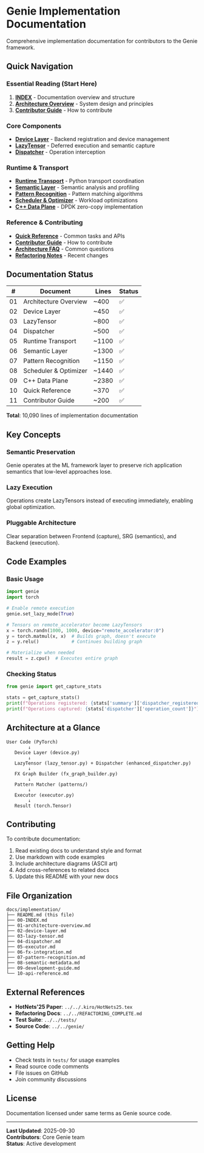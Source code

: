 # Genie Implementation Documentation

Comprehensive implementation documentation for contributors to the Genie framework.

## Quick Navigation

### Essential Reading (Start Here)
1. **[INDEX](00-INDEX.md)** - Documentation overview and structure
2. **[Architecture Overview](01-architecture-overview.md)** - System design and principles
3. **[Contributor Guide](11-contributor-guide.md)** - How to contribute

### Core Components
- **[Device Layer](02-device-layer.md)** - Backend registration and device management
- **[LazyTensor](03-lazy-tensor.md)** - Deferred execution and semantic capture
- **[Dispatcher](04-dispatcher.md)** - Operation interception

### Runtime & Transport
- **[Runtime Transport](05-runtime-transport.md)** - Python transport coordination
- **[Semantic Layer](06-semantic-layer.md)** - Semantic analysis and profiling
- **[Pattern Recognition](07-pattern-recognition.md)** - Pattern matching algorithms
- **[Scheduler & Optimizer](08-scheduler-optimizer.md)** - Workload optimizations
- **[C++ Data Plane](09-data-plane-cpp.md)** - DPDK zero-copy implementation

### Reference & Contributing
- **[Quick Reference](10-quick-reference.md)** - Common tasks and APIs
- **[Contributor Guide](11-contributor-guide.md)** - How to contribute
- **[Architecture FAQ](../ARCHITECTURE_FAQ.md)** - Common questions
- **[Refactoring Notes](../../REFACTORING_NOTES.md)** - Recent changes

## Documentation Status

| # | Document | Lines | Status |
|---|----------|-------|--------|
| 01 | Architecture Overview | ~400 | ✅ |
| 02 | Device Layer | ~450 | ✅ |
| 03 | LazyTensor | ~800 | ✅ |
| 04 | Dispatcher | ~500 | ✅ |
| 05 | Runtime Transport | ~1100 | ✅ |
| 06 | Semantic Layer | ~1300 | ✅ |
| 07 | Pattern Recognition | ~1150 | ✅ |
| 08 | Scheduler & Optimizer | ~1440 | ✅ |
| 09 | C++ Data Plane | ~2380 | ✅ |
| 10 | Quick Reference | ~370 | ✅ |
| 11 | Contributor Guide | ~200 | ✅ |

**Total**: 10,090 lines of implementation documentation

## Key Concepts

### Semantic Preservation
Genie operates at the ML framework layer to preserve rich application semantics that low-level approaches lose.

### Lazy Execution
Operations create LazyTensors instead of executing immediately, enabling global optimization.

### Pluggable Architecture
Clear separation between Frontend (capture), SRG (semantics), and Backend (execution).

## Code Examples

### Basic Usage
```python
import genie
import torch

# Enable remote execution
genie.set_lazy_mode(True)

# Tensors on remote_accelerator become LazyTensors
x = torch.randn(1000, 1000, device="remote_accelerator:0")
y = torch.matmul(x, x)  # Builds graph, doesn't execute
z = y.relu()            # Continues building graph

# Materialize when needed
result = z.cpu()  # Executes entire graph
```

### Checking Status
```python
from genie import get_capture_stats

stats = get_capture_stats()
print(f"Operations registered: {stats['summary']['dispatcher_registered_ops']}")
print(f"Operations captured: {stats['dispatcher']['operation_count']}")
```

## Architecture at a Glance

```
User Code (PyTorch)
        ↓
   Device Layer (device.py)
        ↓
   LazyTensor (lazy_tensor.py) + Dispatcher (enhanced_dispatcher.py)
        ↓
   FX Graph Builder (fx_graph_builder.py)
        ↓
   Pattern Matcher (patterns/)
        ↓
   Executor (executor.py)
        ↓
   Result (torch.Tensor)
```

## Contributing

To contribute documentation:

1. Read existing docs to understand style and format
2. Use markdown with code examples
3. Include architecture diagrams (ASCII art)
4. Add cross-references to related docs
5. Update this README with your new docs

## File Organization

```
docs/implementation/
├── README.md (this file)
├── 00-INDEX.md
├── 01-architecture-overview.md
├── 02-device-layer.md
├── 03-lazy-tensor.md
├── 04-dispatcher.md
├── 05-executor.md
├── 06-fx-integration.md
├── 07-pattern-recognition.md
├── 08-semantic-metadata.md
├── 09-development-guide.md
└── 10-api-reference.md
```

## External References

- **HotNets'25 Paper**: `../../.kiro/HotNets25.tex`
- **Refactoring Docs**: `../../REFACTORING_COMPLETE.md`
- **Test Suite**: `../../tests/`
- **Source Code**: `../../genie/`

## Getting Help

- Check tests in `tests/` for usage examples
- Read source code comments
- File issues on GitHub
- Join community discussions

## License

Documentation licensed under same terms as Genie source code.

---

**Last Updated**: 2025-09-30  
**Contributors**: Core Genie team  
**Status**: Active development